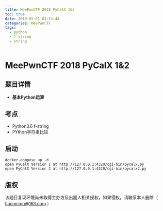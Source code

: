 ```yaml
---
title: MeePwnCTF 2018 PyCalX 1&2
toc: true
date: 2019-05-01 04:14:44
categories: MeePwnCTF
tags:
  - python
  - f-string
  - string
---
```


# MeePwnCTF 2018 PyCalX 1&2

## 题目详情

- **基本Python运算**

## 考点

- Python3.6 f-string
- PYthon字符串比较

## 启动

    docker-compose up -d
    open PyCalX Version 1 at http://127.0.0.1:4320/cgi-bin/pycalx.py
    open PyCalX Version 2 at http://127.0.0.1:4320/cgi-bin/pycalx2.py

## 版权

该题目复现环境尚未取得主办方及出题人相关授权，如果侵权，请联系本人删除（ tiaonmmn@163.com ）

